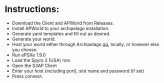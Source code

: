 # Instructions:  

- Download the Client and APWorld from Releases.  
- Install APWorld to your archipelago installation.  
- Generate yaml templates and fill out as desired.  
- Generate your world.  
- Host your world either through Archipelago.gg, locally, or however else you choose.  
- Run ePSXe 1.9.0  
- Load the Spyro 3 (USA) rom  
- Open the S3AP Client  
- Enter your host (including port), slot name and password (if set)  
- Press connect.  
